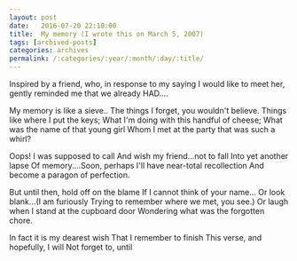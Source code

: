 ```yaml
---
layout: post
date:	2016-07-20 22:10:00
title:  My memory (I wrote this on March 5, 2007)
tags: [archived-posts]
categories: archives
permalink: /:categories/:year/:month/:day/:title/
---
```

Inspired by a friend, who, in response to my saying I would like to meet her, gently reminded me that we already HAD....

My memory is like a sieve..
The things I forget, you wouldn't believe.
Things like where I put the keys;
What I'm doing with this handful of cheese;
What was the name of that young girl
Whom I met at the party that was such a whirl?

Oops! I was supposed to call
And wish my friend...not to fall
Into yet another lapse
Of memory....Soon, perhaps
I'll have near-total recollection 
And become a paragon of perfection.

But until then, hold off on the blame
If I cannot think of your name...
Or look blank...(I am furiously
Trying to remember where we met, you see.)
Or laugh when I stand at the cupboard door
Wondering what was the forgotten chore.

In fact it is my dearest wish
That I remember to finish
This verse, and hopefully, I will
Not forget to, until
